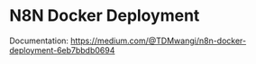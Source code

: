 # N8N Docker Deployment

Documentation: https://medium.com/@TDMwangi/n8n-docker-deployment-6eb7bbdb0694
